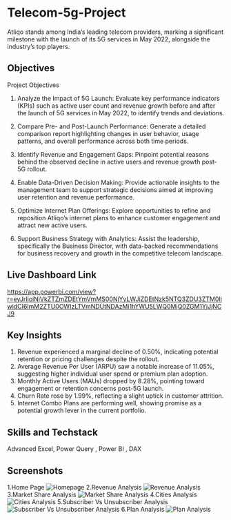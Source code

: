 # Telecom-5g-Project

Atliqo stands among India’s leading telecom providers, marking a significant milestone with the launch of its 5G services in May 2022, alongside the industry’s top players.

## Objectives
Project Objectives

1. Analyze the Impact of 5G Launch:
Evaluate key performance indicators (KPIs) such as active user count and revenue growth before and after the launch of 5G services in May 2022, to identify trends and deviations.

2. Compare Pre- and Post-Launch Performance:
Generate a detailed comparison report highlighting changes in user behavior, usage patterns, and overall performance across both time periods.

3. Identify Revenue and Engagement Gaps:
Pinpoint potential reasons behind the observed decline in active users and revenue growth post-5G rollout.

4. Enable Data-Driven Decision Making:
Provide actionable insights to the management team to support strategic decisions aimed at improving user retention and revenue performance.

5. Optimize Internet Plan Offerings:
Explore opportunities to refine and reposition Atliqo’s internet plans to enhance customer engagement and attract new active users.

6. Support Business Strategy with Analytics:
Assist the leadership, specifically the Business Director, with data-backed recommendations for business recovery and growth in the competitive telecom landscape.


## Live Dashboard Link
https://app.powerbi.com/view?r=eyJrIjoiNjVkZTZmZDEtYmVmMS00NjYyLWJiZDEtNzk5NTQ3ZDU3ZTM0IiwidCI6ImM2ZTU0OWIzLTVmNDUtNDAzMi1hYWU5LWQ0MjQ0ZGM1YjJjNCJ9
## Key Insights
1. Revenue experienced a marginal decline of 0.50%, indicating potential retention or pricing challenges despite the rollout.
2. Average Revenue Per User (ARPU) saw a notable increase of 11.05%, suggesting higher individual user spend or premium plan adoption.
3. Monthly Active Users (MAUs) dropped by 8.28%, pointing toward engagement or retention concerns post-5G launch.
4. Churn Rate rose by 1.99%, reflecting a slight uptick in customer attrition.
5. Internet Combo Plans are performing well, showing promise as a potential growth lever in the current portfolio.

## Skills and Techstack
Advanced Excel, Power Query , Power BI , DAX 


## Screenshots
1.Home Page 
![Homepage](https://github.com/user-attachments/assets/1f182941-ab89-4955-8b4d-a9a6fda0f566)
2.Revenue Analysis
![Revenue Analysis](https://github.com/user-attachments/assets/0357349a-7945-4896-9440-4c3e0baf7e37)
3.Market Share Analysis
![Market Share Analysis](https://github.com/user-attachments/assets/47242f3a-4f36-4838-8c56-a69f98a752ac)
4.Cities Analysis
![Cities Analysis](https://github.com/user-attachments/assets/43828312-8de5-48c0-b3a4-ea3e8da58551)
5.Subscriber Vs Unsubscriber Analysis
![Subscriber Vs Unsubscriber Analysis ](https://github.com/user-attachments/assets/80be57a2-bf08-4ddd-b1bd-c4a830899950)
6.Plan Analysis
![Plan Analysis](https://github.com/user-attachments/assets/c172b667-c364-4f67-bd25-15c32f2bcfd8)





